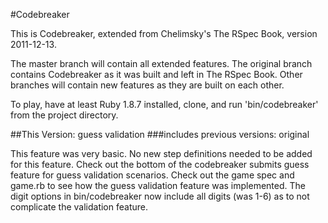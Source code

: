 #Codebreaker

This is Codebreaker, extended from Chelimsky's The RSpec Book, version 2011-12-13.

The master branch will contain all extended features. The original branch contains Codebreaker as it was built and left in The RSpec Book. Other branches will contain new features as they are built on each other.

To play, have at least Ruby 1.8.7 installed, clone, and run 'bin/codebreaker' from the project directory.

##This Version: guess validation
###includes previous versions: original

This feature was very basic. No new step definitions needed to be added for this feature. Check out the bottom of the codebreaker submits guess feature for guess validation scenarios. Check out the game spec and game.rb to see how the guess validation feature was implemented. The digit options in bin/codebreaker now include all digits (was 1-6) as to not complicate the validation feature.
